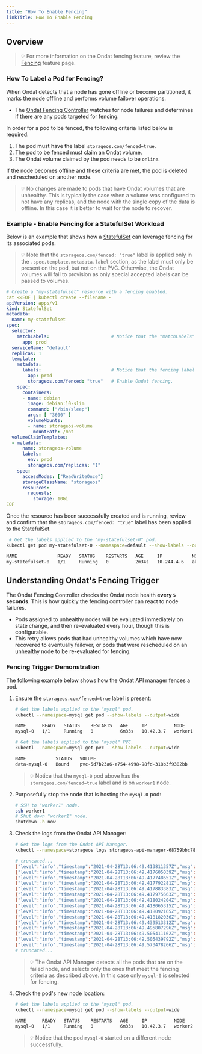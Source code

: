 ```yaml
---
title: "How To Enable Fencing"
linkTitle: How To Enable Fencing
---
```


## Overview

> 💡 For more information on the Ondat fencing feature, review the [Fencing](/docs/concepts/fencing) feature page.

### How To Label a Pod for Fencing?

When Ondat detects that a node has gone offline or become partitioned, it marks the node offline and performs volume failover operations.
- The [Ondat Fencing Controller](https://github.com/storageos/api-manager/tree/master/controllers/fencer) watches for node failures and determines if there are any pods targeted for fencing.

In order for a pod to be fenced, the following criteria listed below is required:

1. The pod must have the label `storageos.com/fenced=true`.
1. The pod to be fenced must claim an Ondat volume.
1. The Ondat volume claimed by the pod needs to be `online`.

If the node becomes offline and these criteria are met, the pod is deleted and rescheduled on another node.

> 💡 No changes are made to pods that have Ondat volumes that are unhealthy. This is typically the case when a volume was configured to not have any replicas, and the node with the single copy of the data is offline. In this case it is better to wait for the node to recover.

### Example - Enable Fencing for a StatefulSet Workload

Below is an example that shows how a [StatefulSet](https://kubernetes.io/docs/concepts/workloads/controllers/statefulset/) can leverage fencing for its associated pods.

> 💡 Note that the `storageos.com/fenced: "true"` label is applied only in the `.spec.template.metadata.label` section, as the label must only be present on the pod, but not on the PVC. Otherwise, the Ondat volumes will fail to provision as only special accepted labels can be passed to volumes.

```yaml
# Create a "my-statefulset" resource with a fencing enabled. 
cat <<EOF | kubectl create --filename -
apiVersion: apps/v1
kind: StatefulSet
metadata:
  name: my-statefulset
spec:
  selector:
    matchLabels:                       # Notice that the "matchLabels" does NOT have the fencing label.
      app: prod
  serviceName: "default"
  replicas: 1
  template:
    metadata:
      labels:                          # Notice that the fencing label IS PRESENT here.
        app: prod
        storageos.com/fenced: "true"   # Enable Ondat fencing.
    spec:
      containers:
      - name: debian
        image: debian:10-slim
        command: ["/bin/sleep"]
        args: [ "3600" ]
        volumeMounts:
        - name: storageos-volume
          mountPath: /mnt
  volumeClaimTemplates:
  - metadata:
      name: storageos-volume
      labels:
        env: prod
        storageos.com/replicas: "1"
    spec:
      accessModes: ["ReadWriteOnce"]
      storageClassName: "storageos"
      resources:
        requests:
          storage: 10Gi
EOF
```

Once the resource has been successfully created and is running, review and confirm that the `storageos.com/fenced: "true"` label has been applied to the StatefulSet.

```bash
 # Get the labels applied to the "my-statefulset-0" pod.
kubectl get pod my-statefulset-0 --namespace=default --show-labels --output=wide

NAME               READY   STATUS    RESTARTS   AGE     IP           NODE                              NOMINATED NODE   READINESS GATES   LABELS
my-statefulset-0   1/1     Running   0          2m34s   10.244.4.6   aks-storage-41375452-vmss000001   <none>           <none>            app=prod,controller-revision-hash=my-statefulset-d7dc867bf,statefulset.kubernetes.io/pod-name=my-statefulset-0,storageos.com/fenced=true
```

## Understanding Ondat's Fencing Trigger

The Ondat Fencing Controller checks the Ondat node health **every `5` seconds**. This is how quickly the fencing controller can react to node failures.
- Pods assigned to unhealthy nodes will be evaluated immediately on state change, and then re-evaluated every hour, though this is configurable.
- This retry allows pods that had unhealthy volumes which have now recovered to eventually failover, or pods that were rescheduled on an unhealthy node to be re-evaluated for fencing.

### Fencing Trigger Demonstration

The following example below shows how the Ondat API manager fences a pod.

1. Ensure the `storageos.com/fenced=true` label is present:

    ```bash
    # Get the labels applied to the "mysql" pod.
    kubectl --namespace=mysql get pod --show-labels --output=wide
    
    NAME      READY   STATUS    RESTARTS   AGE     IP          NODE             NOMINATED NODE   READINESS GATES   LABELS
    mysql-0   1/1     Running   0          6m33s   10.42.3.7   worker1   <none>           <none>            app=mysql,controller-revision-hash=mysql-799fd74b87,env=prod,statefulset.kubernetes.io/pod-name=mysql-0,storageos.com/fenced=true

    # Get the labels applied to the "mysql" PVC.
    kubectl --namespace=mysql get pvc --show-labels --output=wide
    
    NAME           STATUS   VOLUME                                     CAPACITY   ACCESS MODES   STORAGECLASS   AGE   VOLUMEMODE   LABELS
    data-mysql-0   Bound    pvc-5d7b23a6-e754-4998-98fd-318b3f9382bb   5Gi        RWO            storageos      19m   Filesystem   app=mysql,env=prod,storageos.com/replicas=1
    ```

    > 💡 Notice that the `mysql-0` pod above has the `storageos.com/fenced=true` label and is on `worker1` node.

1. Purposefully stop the node that is hosting the `mysql-0` pod:

    ```bash
    # SSH to "worker1" node.
    ssh worker1
    # Shut down "worker1" node.
    shutdown -h now
    ```

1. Check the logs from the Ondat API Manager:

    ```bash
    # Get the logs from the Ondat API Manager.
    kubectl --namespace=storageos logs storageos-api-manager-68759bbc78-7l5fw
    
    # truncated...
    {"level":"info","timestamp":"2021-04-28T13:06:49.413811357Z","msg":"skipping pod without storageos.com/fenced=true label set","name":"nginx-ingress-controller-xbqjf","namespace":"ingress-nginx"}
    {"level":"info","timestamp":"2021-04-28T13:06:49.417605039Z","msg":"skipping pod without storageos.com/fenced=true label set","name":"storageos-api-manager-68759bbc78-7l5fw","namespace":"storageos"}
    {"level":"info","timestamp":"2021-04-28T13:06:49.417748651Z","msg":"skipping pod without storageos.com/fenced=true label set","name":"coredns-7c5566588d-8g5xq","namespace":"storageos"}
    {"level":"info","timestamp":"2021-04-28T13:06:49.417792281Z","msg":"skipping pod without storageos.com/fenced=true label set","name":"metrics-server-6b55c64f86-cnwtk","namespace":"storageos"}
    {"level":"info","timestamp":"2021-04-28T13:06:49.417883383Z","msg":"skipping pod without storageos.com/fenced=true label set","name":"default-http-backend-67cf578fc4-w8sm4","namespace":"ingress-nginx"}
    {"level":"info","timestamp":"2021-04-28T13:06:49.417975663Z","msg":"skipping pod without storageos.com/fenced=true label set","name":"coredns-autoscaler-65bfc8d47d-ph6pn","namespace":"storageos"}
    {"level":"info","timestamp":"2021-04-28T13:06:49.418024204Z","msg":"skipping pod without storageos.com/fenced=true label set","name":"canal-stzdv","namespace":"storageos"}
    {"level":"info","timestamp":"2021-04-28T13:06:49.418065315Z","msg":"skipping pod without storageos.com/fenced=true label set","name":"storageos-etcd-2hkff82fq2","namespace":"storageos-etcd"}
    {"level":"info","timestamp":"2021-04-28T13:06:49.418092165Z","msg":"skipping pod without storageos.com/fenced=true label set","name":"storageos-daemonset-6zrkk","namespace":"storageos"}
    {"level":"info","timestamp":"2021-04-28T13:06:49.418182036Z","msg":"skipping pod without storageos.com/fenced=true label set","name":"cattle-node-agent-sjspk","namespace":"cattle-system"}
    {"level":"info","timestamp":"2021-04-28T13:06:49.439513312Z","msg":"pod has fenced label set and volume(s) still healthy after node failure, proceeding with fencing","pod":"mysql-0","namespace":"mysql"}
    {"level":"info","timestamp":"2021-04-28T13:06:49.495807296Z","msg":"pod deleted","pod":"mysql-0","namespace":"mysql"}
    {"level":"info","timestamp":"2021-04-28T13:06:49.505411162Z","msg":"volume attachment deleted","pod":"mysql-0","namespace":"mysql","pvc":"data-mysql-0","va":"csi-c2b44cee5a647e20d77e0e217dfaec07afd592eae57bcccc09b3447de653ae8c","node":"worker1"}
    {"level":"info","timestamp":"2021-04-28T13:06:49.505439792Z","msg":"fenced pod"}
    {"level":"info","timestamp":"2021-04-28T13:06:49.573478266Z","msg":"set scheduler","scheduler":"storageos-scheduler","pod":"mysql/mysql-0"}
    # truncated...
    ```

    > 💡 The Ondat API Manager detects all the pods that are on the failed node, and selects only the ones that meet the fencing criteria as described above. In this case only `mysql-0` is selected for fencing.

1. Check the pod's new node location:

    ```bash
    # Get the labels applied to the "mysql" pod.
    kubectl --namespace=mysql get pod --show-labels --output=wide
    
    NAME      READY   STATUS    RESTARTS   AGE     IP          NODE             NOMINATED NODE   READINESS GATES   LABELS
    mysql-0   1/1     Running   0          6m33s   10.42.3.7   worker2   <none>           <none>            app=mysql,controller-revision-hash=mysql-799fd74b87,env=prod,statefulset.kubernetes.io/pod-name=mysql-0,storageos.com/fenced=true
    ```

    > 💡 Notice that the pod `mysql-0` started on a different node successfully.
